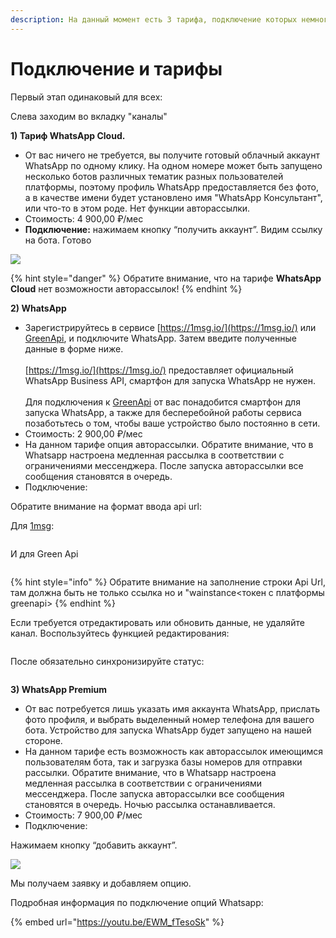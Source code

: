 ```yaml
---
description: На данный момент есть 3 тарифа, подключение которых немного различается.
---
```


# Подключение и тарифы

&#x20;Первый этап одинаковый для всех:

Слева заходим во вкладку "каналы"

**1) Тариф WhatsApp Cloud.**&#x20;

* От вас ничего не требуется, вы получите готовый облачный аккаунт WhatsApp по одному клику. На одном номере может быть запущено несколько ботов различных тематик разных пользователей платформы, поэтому профиль WhatsApp предоставляется без фото, а в качестве имени будет установлено имя "WhatsApp Консультант", или что-то в этом роде. Нет функции авторассылки.
* Стоимость: 4 900,00 ₽/мес
* **Подключение:** нажимаем кнопку “получить аккаунт”. Видим ссылку на бота. Готово

![](<../../../.gitbook/assets/2 (1).png>)



{% hint style="danger" %}
Обратите внимание, что на тарифе **WhatsApp Cloud** нет возможности авторассылок!
{% endhint %}

**2) WhatsApp**&#x20;

* Зарегистрируйтесь в сервисе [https://1msg.io/](https://1msg.io/) или [GreenApi](https://green-api.com/), и подключите WhatsApp. Затем введите полученные данные в форме ниже.\
  \
  [https://1msg.io/](https://1msg.io/) предоставляет официальный WhatsApp Business API, смартфон для запуска WhatsApp не нужен.\
  \
  Для подключения к [GreenApi](https://green-api.com/) от вас понадобится смартфон для запуска WhatsApp, а также для бесперебойной работы сервиса позаботьтесь о том, чтобы ваше устройство было постоянно в сети.
* Стоимость: 2 900,00 ₽/мес
* На данном тарифе опция авторассылки. Обратите внимание, что в Whatsapp настроена медленная рассылка в соответствии с ограничениями мессенджера. После запуска авторассылки все сообщения становятся в очередь.&#x20;
* Подключение:&#x20;

Обратите внимание на формат ввода api url:

Для [1msg](https://1msg.io/):

<figure><img src="../../../.gitbook/assets/гит.jpg" alt=""><figcaption></figcaption></figure>

И для Green Api

<figure><img src="../../../.gitbook/assets/25.jpg" alt=""><figcaption></figcaption></figure>

{% hint style="info" %}
Обратите внимание на заполнение строки Api Url, там должна быть не только ссылка но и "wainstance<токен с платформы greenapi>
{% endhint %}

Если требуется отредактировать или обновить данные, не удаляйте канал. Воспользуйтесь функцией редактирования:

<figure><img src="../../../.gitbook/assets/26.jpg" alt=""><figcaption></figcaption></figure>

После обязательно синхронизируйте статус:

<figure><img src="../../../.gitbook/assets/27.jpg" alt=""><figcaption></figcaption></figure>



**3) WhatsApp Premium**

* От вас потребуется лишь указать имя аккаунта WhatsApp, прислать фото профиля, и выбрать выделенный номер телефона для вашего бота. Устройство для запуска WhatsApp будет запущено на нашей стороне.
* На данном тарифе есть возможность как авторассылок имеющимся пользователям бота, так и загрузка базы номеров для отправки рассылки. Обратите внимание, что в Whatsapp настроена медленная рассылка в соответствии с ограничениями мессенджера. После запуска авторассылки все сообщения становятся в очередь. Ночью рассылка останавливается.
* Стоимость: 7 900,00 ₽/мес
* Подключение:

Нажимаем кнопку “добавить аккаунт”.

![](../../../.gitbook/assets/5.png)

&#x20;Мы получаем заявку и добавляем опцию.

Подробная информация по подключение опций Whatsapp:

{% embed url="https://youtu.be/EWM_fTesoSk" %}

